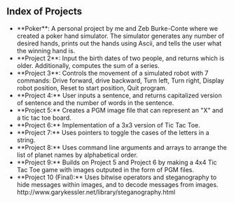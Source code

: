 Index of Projects
---------------------

<ul>
<li> **Poker**:  A personal project by me and Zeb Burke-Conte where we created a poker hand simulator.  The simulator generates any number of desired hands, prints out the hands using Ascii, and tells the user what the winning hand is.  </li>

<li> **Project 2**:  Input the birth dates of two people, and returns which is older.  Additionally, computes the sum of a series. </li>

<li> **Project 3**:  Controls the movement of a simulated robot with 7 commands:  Drive forward, drive backward, Turn left, Turn right, Display robot position, Reset to start position, Quit program.  </li>

<li> **Project 4:**  User inputs a sentence, and returns capitalized version of sentence and the number of words in the sentence.  </li>

<li> **Project 5:**  Creates a PGM image file that can represent an "X" and a tic tac toe board. </li> 

<li> **Project 6:**  Implementation of a 3x3 version of Tic Tac Toe. </li> 

<li> **Project 7:**  Uses pointers to toggle the cases of the letters in a string.  </li>

<li> **Project 8:**  Uses command line arguments and arrays to arrange the list of planet names by alphabetical order. </li> 

<li> **Project 9:**  Builds on Project 5 and Project 6 by making a 4x4 Tic Tac Toe game with images outputed in the form of PGM files. </li> 

<li> **Project 10 (Final):**  Uses bitwise operators and steganography to hide messages within images, and to decode messages from images.  http://www.garykessler.net/library/steganography.html </li>

